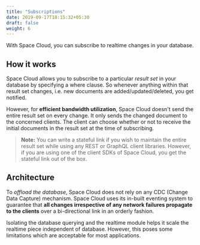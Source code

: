 ```yaml
---
title: "Subscriptions"
date: 2019-09-17T18:15:32+05:30
draft: false
weight: 6
---
```


With Space Cloud, you can subscribe to realtime changes in your database.

## How it works

Space Cloud allows you to subscribe to a particular _result set_ in your database by specifying a where clause. So whenever anything within that result set changes, i.e. new documents are added/updated/deleted, you get notified. 

However, for **efficient bandwidth utilization**, Space Cloud doesn't send the entire result set on every change. It only sends the changed document to the concerned clients. The client can choose whether or not to receive the initial documents in the result set at the time of subscribing. 

> **Note:** You can write a stateful link if you wish to maintain the entire result set while using any REST or GraphQL client libraries. However, if you are using one of the client SDKs of Space Cloud, you get the stateful link out of the box.

## Architecture

To _offload the database_, Space Cloud does not rely on any CDC (Change Data Capture) mechanism. Space Cloud uses its in-built eventing system to guarantee that **all changes irrespective of any network failures propagate to the clients** over a bi-directional link in an orderly fashion. 

Isolating the database querying and the realtime module helps it scale the realtime piece independent of database. However, this poses some limitations which are acceptable for most applications. 